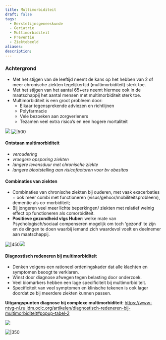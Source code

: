 ```yaml
---
title: Multimorbiditeit
draft: false
tags:
  - Eerstelijnsgeneeskunde
  - Geriatrie
  - Multimorbiditeit
  - Preventie
  - Ziektebeeld
aliases: 
description: 
---
```



### Achtergrond
- Met het stijgen van de leeftijd neemt de kans op het hebben van 2 of meer chronische ziekten tegelijkertijd (multimorbiditeit) sterk toe. 
- Met het stijgen van het aantal 65+ers neemt hiermee ook in de maatschappij het aantal mensen met multimorbiditeit sterk toe. 
- Multimorbiditeit is een groot probleem door: 
	- Elkaar tegensprekende adviezen en richtlijnen
	- Polyfarmacie
	- Vele bezoeken aan zorgverleners
	- Tezamen veel extra risico’s en een hogere mortaliteit

![](https://i.imgur.com/VeYjjPf.png)
![|500](https://i.imgur.com/vJ21DBh.png)

#### Ontstaan multimorbiditeit
-   _veroudering_
-   _vroegere opsporing ziekten_
-   _langere levensduur met chronische ziekte_
-   _langere blootstelling aan risicofactoren voor bv obesitas_

#### Combinaties van ziekten 
- Combinaties van chronische ziekten bij ouderen, met vaak exacerbaties + ook meer combi met functioneren (visus/gehoor/mobiliteitsprobleem), dementie als co-morbiditeit;
- Bij jongeren veel meer lichte beperkingen/ ziekten met relatief weinig effect op functioneren als comorbiditeit.
- **Positieve gezondheid vlgs Huber**: welke mate van Psychologisch/sociaal compenseren mogelijk om toch ‘gezond’ te zijn en de dingen te doen waarbij iemand zich waardevol voelt en deelnemer aan maatschappij.

![|450](https://i.imgur.com/lAZhJcQ.png)![](https://i.imgur.com/ZFVIcwZ.png)
#### Diagnostisch redeneren bij multimorbiditeit
- Denken volgens een rationeel ordeningskader dat alle klachten en symptomen beoogt te verklaren.
- Winst door diagnose afwegen tegen belasting door onderzoek. 
- Veel biomarkers hebben een lage specificiteit bij multimorbiditeit. 
- Specificiteit van veel symptomen en klinische tekenen is ook lager doordat ze bij meerdere ziekten kunnen passen.

**Uitgangspunten diagnose bij complexe multimorbiditeit**:
https://www-ntvg-nl.ru.idm.oclc.org/artikelen/diagnostisch-redeneren-bij-multimorbiditeit#popup-tabel-2

![](https://i.imgur.com/3PD6VrP.png)

![|350](https://i.imgur.com/jLEXmkI.png)
